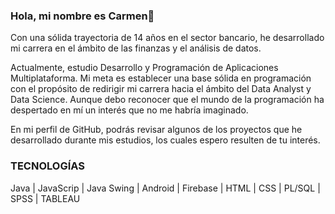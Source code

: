 ### Hola, mi nombre es Carmen👋

Con una sólida trayectoria de 14 años en el sector bancario, he desarrollado mi carrera en el ámbito de las finanzas y el análisis de datos.

Actualmente, estudio  Desarrollo y Programación de Aplicaciones Multiplataforma. Mi meta es establecer una base sólida en programación con el propósito de redirigir mi carrera hacia el ámbito del Data Analyst y Data Science. Aunque debo reconocer que el mundo de la programación ha despertado en mí un interés que no me habría imaginado.

En mi perfil de GitHub, podrás revisar algunos de los proyectos que he desarrollado durante mis estudios, los cuales espero resulten de tu interés. 

 
### TECNOLOGÍAS 

Java | JavaScrip | Java Swing | Android | Firebase | HTML | CSS | PL/SQL | SPSS | TABLEAU


